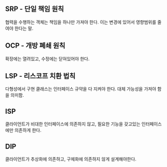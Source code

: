 ## SRP - 단일 책임 원칙

협력을 수행하는 객체는 책임을 하나만 가져야 한다.
이는 변경에 있어서 영향범위를 줄여야 한다는 말.

## OCP - 개방 폐쇄 원칙

확장에는 열려있고, 수정에는 닫혀있어야 한다.

## LSP - 리스코프 치환 법칙

다형성에서 구현 클래스는 인터페이스 규약을 다 지켜야 한다.
대체 가능성을 가져야 함을 의미함.

## ISP

클라이언트가 비대한 인터페이스에 의존하지 않고, 필요한 기능을 갖고있는 인터페이스에만 의존하게 한다.

## DIP

클라이언트가 추상화에 의존하고, 구체화에 의존하지 않게 설계해야한다.